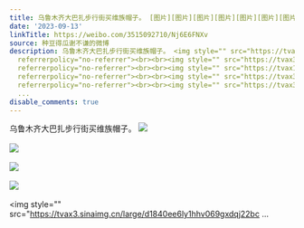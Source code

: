 ```yaml
---
title: 乌鲁木齐大巴扎步行街买维族帽子。 [图片][图片][图片][图片][图片][图片][图片][图片][图片][图片][图片][图片]
date: '2023-09-13'
linkTitle: https://weibo.com/3515092710/Nj6E6FNXv
source: 种豆得瓜谢不谦的微博
description: 乌鲁木齐大巴扎步行街买维族帽子。 <img style="" src="https://tvax1.sinaimg.cn/large/d1840ee6ly1hhv082lotwj23342bcx6r.jpg"
  referrerpolicy="no-referrer"><br><br><img style="" src="https://tvax3.sinaimg.cn/large/d1840ee6ly1hhv05q19lvj22bc334kjn.jpg"
  referrerpolicy="no-referrer"><br><br><img style="" src="https://tvax1.sinaimg.cn/large/d1840ee6ly1hhv06jbg3sj22bc3347wk.jpg"
  referrerpolicy="no-referrer"><br><br><img style="" src="https://tvax3.sinaimg.cn/large/d1840ee6ly1hhv05vyey0j22bc334x6r.jpg"
  referrerpolicy="no-referrer"><br><br><img style="" src="https://tvax3.sinaimg.cn/large/d1840ee6ly1hhv069gxdqj22bc
  ...
disable_comments: true
---
```

乌鲁木齐大巴扎步行街买维族帽子。 <img style="" src="https://tvax1.sinaimg.cn/large/d1840ee6ly1hhv082lotwj23342bcx6r.jpg" referrerpolicy="no-referrer"><br><br><img style="" src="https://tvax3.sinaimg.cn/large/d1840ee6ly1hhv05q19lvj22bc334kjn.jpg" referrerpolicy="no-referrer"><br><br><img style="" src="https://tvax1.sinaimg.cn/large/d1840ee6ly1hhv06jbg3sj22bc3347wk.jpg" referrerpolicy="no-referrer"><br><br><img style="" src="https://tvax3.sinaimg.cn/large/d1840ee6ly1hhv05vyey0j22bc334x6r.jpg" referrerpolicy="no-referrer"><br><br><img style="" src="https://tvax3.sinaimg.cn/large/d1840ee6ly1hhv069gxdqj22bc ...